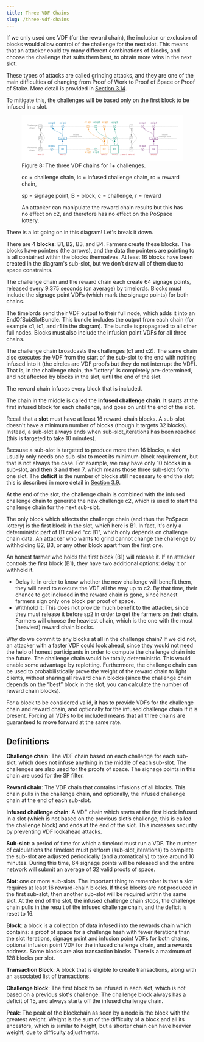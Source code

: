 ```yaml
---
title: Three VDF Chains
slug: /three-vdf-chains
---
```


If we only used one VDF (for the reward chain), the inclusion or exclusion of blocks would allow control of the challenge for the next slot. This means that an attacker could try many different combinations of blocks, and choose the challenge that suits them best, to obtain more wins in the next slot.

These types of attacks are called grinding attacks, and they are one of the main difficulties of changing from Proof of Work to Proof of Space or Proof of Stake. More detail is provided in [Section 3.14](/docs/consensus/attacks_and_countermeasures 'Section 3.14: Relevant Attacks and Countermeasures').

To mitigate this, the challenges will be based only on the first block to be infused in a slot.

<figure>
<img src="/img/multiple_chains.png" alt="drawing"/>
<figcaption>
Figure 8: The three VDF chains for 1+ challenges.

cc = challenge chain, ic = infused challenge chain, rc = reward chain,

sp = signage point, B = block, c = challenge, r = reward

An attacker can manipulate the reward chain results but this has no effect on c2, and therefore has no effect on the PoSpace lottery.

</figcaption>
</figure>

There is a lot going on in this diagram! Let's break it down.

There are 4 **blocks**: B1, B2, B3, and B4. Farmers create these blocks. The blocks have pointers (the arrows), and the data the pointers are pointing to is all contained within the blocks themselves. At least 16 blocks have been created in the diagram's sub-slot, but we don’t draw all of them due to space constraints.

The challenge chain and the reward chain each create 64 signage points, released every 9.375 seconds (on average) by timelords. Blocks must include the signage point VDFs (which mark the signage points) for both chains.

The timelords send their VDF output to their full node, which adds it into an EndOfSubSlotBundle. This bundle includes the output from each chain (for example c1, ic1, and r1 in the diagram). The bundle is propagated to all other full nodes. Blocks must also include the infusion point VDFs for all three chains.

The challenge chain broadcasts the challenges (c1 and c2). The same chain also executes the VDF from the start of the sub-slot to the end with nothing infused into it (the circles are VDF proofs but they do not interrupt the VDF). That is, in the challenge chain, the "lottery" is completely pre-determined, and not affected by blocks in the slot, until the end of the slot.

The reward chain infuses every block that is included.

The chain in the middle is called the **infused challenge chain**. It starts at the first infused block for each challenge, and goes on until the end of the slot.

Recall that a **slot** must have at least 16 reward-chain blocks. A sub-slot doesn't have a minimum number of blocks (though it targets 32 blocks). Instead, a sub-slot always ends when sub-slot_iterations has been reached (this is targeted to take 10 minutes).

Because a sub-slot is targeted to produce more than 16 blocks, a slot usually only needs one sub-slot to meet its minimum-block requirement, but that is not always the case. For example, we may have only 10 blocks in a sub-slot, and then 3 and then 7, which means those three sub-slots form one slot. The **deficit** is the number of blocks still necessary to end the slot: this is described in more detail in [Section 3.9](/docs/consensus/overflow_blocks#minimum-block-requirement 'Section 3.9: Overflow Blocks and Weight').

At the end of the slot, the challenge chain is combined with the infused challenge chain to generate the new challenge c2, which is used to start the challenge chain for the next sub-slot.

The only block which affects the challenge chain (and thus the PoSpace lottery) is the first block in the slot, which here is B1. In fact, it's only a deterministic part of B1 called "cc B1", which only depends on challenge chain data. An attacker who wants to grind cannot change the challenge by withholding B2, B3, or any other block apart from the first one.

An honest farmer who holds the first block (B1) will release it. If an attacker controls the first block (B1), they have two additional options: delay it or withhold it.

- Delay it: In order to know whether the new challenge will benefit them, they will need to execute the VDF all the way up to c2. By that time, their chance to get included in the reward chain is gone, since honest farmers sign only one block per proof of space.
- Withhold it: This does not provide much benefit to the attacker, since they must release it before sp2 in order to get the farmers on their chain. Farmers will choose the heaviest chain, which is the one with the most (heaviest) reward chain blocks.

Why do we commit to any blocks at all in the challenge chain? If we did not, an attacker with a faster VDF could look ahead, since they would not need the help of honest participants in order to compute the challenge chain into the future. The challenge chain would be totally deterministic. This would enable some advantage by replotting. Furthermore, the challenge chain can be used to probabilistically prove the weight of the reward chain to light clients, without sharing all reward chain blocks (since the challenge chain depends on the “best” block in the slot, you can calculate the number of reward chain blocks).

For a block to be considered valid, it has to provide VDFs for the challenge chain and reward chain, and optionally for the infused challenge chain if it is present. Forcing all VDFs to be included means that all three chains are guaranteed to move forward at the same rate.

## Definitions

**Challenge chain**: The VDF chain based on each challenge for each sub-slot, which does not infuse anything in the middle of each sub-slot. The challenges are also used for the proofs of space. The signage points in this chain are used for the SP filter.

**Reward chain**: The VDF chain that contains infusions of all blocks. This chain pulls in the challenge chain, and optionally, the infused challenge chain at the end of each sub-slot.

**Infused challenge chain**: A VDF chain which starts at the first block infused in a slot (which is not based on the previous slot’s challenge, this is called the challenge block) and ends at the end of the slot.
This increases security by preventing VDF lookahead attacks.

**Sub-slot**: a period of time for which a timelord must run a VDF. The number of calculations the timelord must perform (sub-slot_iterations) to complete the sub-slot are adjusted periodically (and automatically) to take around 10 minutes. During this time, 64 signage points will be released and the entire network will submit an average of 32 valid proofs of space.

**Slot**: one or more sub-slots. The important thing to remember is that a slot requires at least 16 reward-chain blocks. If these blocks are not produced in the first sub-slot, then another sub-slot will be required within the same slot. At the end of the slot, the infused challenge chain stops, the challenge chain pulls in the result of the infused challenge chain, and the deficit is reset to 16.

**Block**: a block is a collection of data infused into the rewards chain which contains: a proof of space for a challenge hash with fewer iterations than the slot iterations, signage point and infusion point VDFs for both chains, optional infusion point VDF for the infused challenge chain, and a rewards address. Some blocks are also transaction blocks. There is a maximum of 128 blocks per slot.

**Transaction Block**: A block that is eligible to create transactions, along with an associated list of transactions.

**Challenge block**: The first block to be infused in each slot, which is not based on a previous slot's challenge. The challenge block always has a deficit of 15, and always starts off the infused challenge chain.

**Peak**: The peak of the blockchain as seen by a node is the block with the greatest weight. Weight is the sum of the difficulty of a block and all its ancestors, which is similar to height, but a shorter chain can have heavier weight, due to difficulty adjustments.
